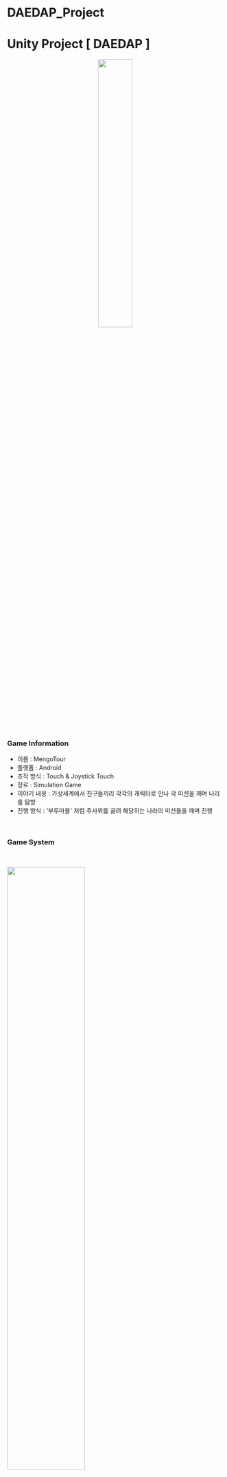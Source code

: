 # DAEDAP_Project
<h1 align="left">Unity Project [ DAEDAP ]</h1>

<p align = "center">
  <img width="40%" height="40%" align = "center" src="https://github.com/ciderzx/Unity_MengoTour/assets/66687236/c7fcabed-bcb3-4319-834c-989bcd2266a7"/>
</p>

<h3> Game Information </h3>

+ 이름 : MengoTour
+ 플랫폼 : Android 
+ 조작 방식 : Touch & Joystick Touch
+ 장르 : Simulation Game
+ 이야기 내용 : 가상세계에서 친구들끼리 각각의 캐릭터로 만나 각 미션을 깨며 나라를 탐방
+ 진행 방식 : '부루마블' 처럼 주사위를 굴려 해당하는 나라의 미션들을 깨며 진행
<br>

<h3> Game System </h3>

<br>

<p align = "left">
  <img width="60%" height="60%" align = "center" src="https://github.com/ciderzx/Unity_MengoTour/assets/66687236/ee7c99b7-e3ab-4a87-9a5f-80e760d713e2"/>
  <br>
  Server Connect Scene : 해당 Scene의 역할은 Server에 접속하는 기능을 하고 Photon Asset의 기능을 활성화 하는 Scene.<br>
  커넥트 버튼을 누르게 되면 Photon Server 에 접속하여 다음 씬으로 넘어가게 됌.
</p>

<br>

<p align = "left">
  <img width="60%" height="60%" align = "center" src="https://github.com/ciderzx/Unity_MengoTour/assets/66687236/6bd7e2c8-944a-4abd-aa53-a690a37bc0f0"/>
  <br>
  Play Choose Scene : 해당 Scene의 역할은 Player 가 사용할 이름 및 모델을 설정하고 저장하는 기능을 담당한 Scene. <br>
  각 모델은 4가지가 있으며 Fox, Eagle, Shark, Nomami로 구성되어 있음. <br>
  해당 이름으로 접속과 Room을 만들 수 있음.
</p>

<br>

<p align = "left">
  <img width="60%" height="60%" align = "center" src="https://github.com/ciderzx/Unity_MengoTour/assets/66687236/6b86bd56-9c6f-48a0-ba89-890a130716d9"/>
  <br>
  Room Scene : 해당 Scene은 Player가 Room의 Host가 되어 다른 Host가 올 수 있는 Room을 만든 Scene. <br>
  Photon Server에 Room을 만들고 Host설정을 한 뒤 대기할 수 있는 기능이 있음.<br>
  해당 Room에 다른 Player가 들어올 수 있으며, Host가 게임을 시작 할 수 있음.
</p>

<br>

<p align = "left">
  <img width="60%" height="60%" align = "center" src="https://github.com/ciderzx/Unity_MengoTour/assets/66687236/a30ec111-a51b-40e2-b4c3-344fa58976fc"/>
  <br>
  Room List Scene : 해당 Scene은 Photon Server에 있는 Room을 보여주고 들어가는 기능이 있는 Scene. <br>
  Player는 Room의 이름을 보고 접속 할 수 있으며 만드는 기능도 있음.
</p>

<br>

<p align = "left">
  <img width="60%" height="60%" align = "center" src="https://github.com/ciderzx/Unity_MengoTour/assets/66687236/d2c7faa3-0912-4d06-aa16-104ac0545840"/>
  <br>
  Play Scene - Dice : 해당 Scene은 실제로 Play가 이루어지고 주사위를 굴리고 다른 맵으로 들어가는 기능이 있는 Scene. <br>
  최대 4명까지 Play가 가능하며, 플레이어가 주사위를 굴려 이동을 하면 그 해당 맵으로 이동할 수 있음.
  
</p>

<br>

<p align = "left">
  <img width="60%" height="60%" align = "center" src="https://github.com/ciderzx/Unity_MengoTour/assets/66687236/a001f748-1b67-425f-9f4e-dd71c37f14b4"/>
  <br>
  Play Scene - Mission : 해당 Scene은 실제로 Play가 이루어지고 조이스틱과 각종 버튼으로 움직일 수 있는 Scene. <br>
  해당 Player는 3인칭 시점과 1인칭 시점으로 Play가 가능하며 점프 및 상호작용이 가능한 기능이 있음.
</p>

<br>

<p align = "left">
  <img width="60%" height="60%" align = "center" src="https://github.com/ciderzx/Unity_MengoTour/assets/66687236/f5dab88d-9b7f-4d87-a021-59d03b695986"/>
  <br>
  Character : 해당 게임에서 Play가 가능한 모델이며 각각의 능력은 다르지 않고 동일 함.
</p>

<br>

---

<h2 align="left"> Project Summary </h2>

<p align = "center">
  <img width="70%" height="70%" align = "center" src="https://github.com/ciderzx/Unity_MengoTour/assets/66687236/5fed93f5-81fc-446a-9f82-6ed48d6bd756"/>
</p>

기여도
+ 기획 : 35%  /  개발 : 65%

About
+ 해당 프로젝트 ‘Mengo Tour’는 3D & VR 온라인 시뮬레이션 입니다. 팀에서 찍은 모델로 나라를 구성하고 온라인에서 만나 해당 나라의 미션을 완수하고 즐기는
  캐주얼 게임 입니다. VR 모델은 ‘Samsung  Gear VR’을 모델로 잡았고 온라인을 구축하기 위해 ‘Photon’ Asset을 사용하여 구현 하였습니다.
+ 진행 방식은 해당 플레이어가 모델을 선택하고 방에 접속하거나 만들어 온라인 플레이를 진행하게 됩니다. 플레이를 하게 되면 주사위를 굴려 해당 숫자만큼 이동하여 
  타일에 설정 된 나라에 플레이어 모두가 들어가 미션을 진행하는 플레이입니다.





---
